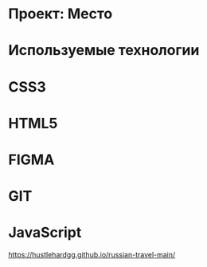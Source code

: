 # Проект: Место

# Используемые технологии
# CSS3
# HTML5
# FIGMA
# GIT
# JavaScript

https://hustlehardgg.github.io/russian-travel-main/
